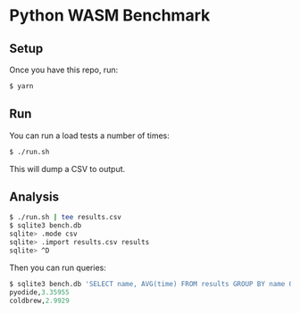 # Python WASM Benchmark

## Setup

Once you have this repo, run:

```bash
$ yarn
```

## Run

You can run a load tests a number of times:

```bash
$ ./run.sh
```

This will dump a CSV to output.

## Analysis

```bash
$ ./run.sh | tee results.csv
$ sqlite3 bench.db
sqlite> .mode csv
sqlite> .import results.csv results
sqlite> ^D
```

Then you can run queries:

```sql
$ sqlite3 bench.db 'SELECT name, AVG(time) FROM results GROUP BY name ORDER BY AVG(time) DESC;'
pyodide,3.35955
coldbrew,2.9929
```